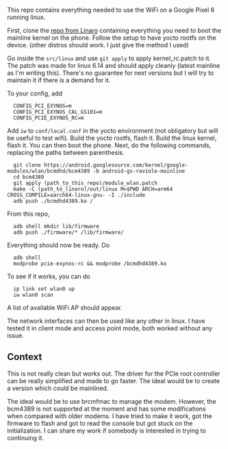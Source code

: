 This repo contains everything needed to use the WiFi on a Google Pixel 6 running
linux.

First, clone the
[repo from Linaro](https://git.codelinaro.org/linaro/googlelt/pixelscripts)
containing everything you need to boot the mainline kernel on the phone. Follow
the setup to have yocto rootfs on the device. (other distros should work. I just
give the method I used)

Go inside the `src/linux` and use `git apply` to apply kernel_rc.patch to it.
The patch was made for linux 6.14 and should apply cleanly (latest mainline as
I'm writing this). There's no guarantee for next versions but I will try to
maintain it if there is a demand for it.

To your config, add 
```
  CONFIG_PCI_EXYNOS=m
  CONFIG_PCI_EXYNOS_CAL_GS101=m
  CONFIG_PCIE_EXYNOS_RC=m
```

Add `iw` to `conf/local.conf` in the yocto environment (not obligatory but will
be useful to test wifi). Build the yocto rootfs, flash it. Build the linux
kernel, flash it. You can then boot the phone. Next, do the following commands,
replacing the paths between parenthesis.
```
  git clone https://android.googlesource.com/kernel/google-modules/wlan/bcmdhd/bcm4389 -b android-gs-raviole-mainline
  cd bcm4389
  git apply (path_to_this_repo)/module_wlan.patch
  make -C (path_to_linaro)/out/linux M=$PWD ARCH=arm64 CROSS_COMPILE=aarch64-linux-gnu- -I ./include
  adb push ./bcmdhd4389.ko /
```

From this repo,
```
  adb shell mkdir lib/firmware
  adb push ./firmware/* /lib/firmware/
```

Everything should now be ready. Do
```
  adb shell
  modprobe pcie-exynos-rc && modprobe /bcmdhd4389.ko
```

To see if it works, you can do
```
  ip link set wlan0 up
  iw wlan0 scan
```
A list of available WiFi AP should appear. 

The network interfaces can then be used like any other in linux. I have tested
it in client mode and access point mode, both worked without any issue.

## Context
This is not really clean but works out. The driver for the PCIe root controller
can be really simplified and made to go faster. The ideal would be to create
a version which could be mainlined.

The ideal would be to use brcmfmac to manage the modem. However, the bcm4389 is
not supported at the moment and has some modifications when compared with older
modems. I have tried to make it work, got the firmware to flash and got to read
the console but got stuck on the initialization. I can share my work if somebody
is interested in trying to continuing it.
